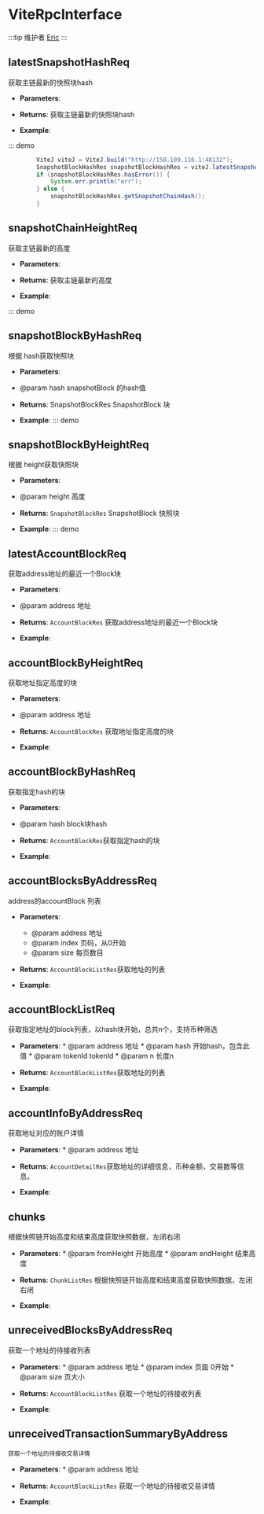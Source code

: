 # ViteRpcInterface
:::tip 维护者
[Eric](https://github.com/roymoro)
:::

## latestSnapshotHashReq
获取主链最新的快照块hash
- **Parameters**:
- **Returns**:  获取主链最新的快照块hash
  
- **Example**:

::: demo

```java tab:Request
        ViteJ viteJ = ViteJ.build("http://150.109.116.1:48132");
        SnapshotBlockHashRes snapshotBlockHashRes = viteJ.latestSnapshotHashReq().send();
        if (snapshotBlockHashRes.hasError()) {
            System.err.println("err");
        } else {
            snapshotBlockHashRes.getSnapshotChainHash();
        }

```


## snapshotChainHeightReq
获取主链最新的高度

- **Parameters**: 
- **Returns**: 获取主链最新的高度

- **Example**:

::: demo


## snapshotBlockByHashReq
根据 hash获取快照块

- **Parameters**:  
 * @param hash snapshotBlock 的hash值
- **Returns**:  SnapshotBlockRes SnapshotBlock 块 

- **Example**:
::: demo



## snapshotBlockByHeightReq
根据 height获取快照块

- **Parameters**: 
* @param height 高度 

- **Returns**: `SnapshotBlockRes` SnapshotBlock 快照块

- **Example**:
::: demo



## latestAccountBlockReq
获取address地址的最近一个Block块

- **Parameters**: 
* @param address 地址

- **Returns**: `AccountBlockRes` 获取address地址的最近一个Block块

- **Example**:



## accountBlockByHeightReq
获取地址指定高度的块

- **Parameters**: 
* @param address 地址

- **Returns**: `AccountBlockRes` 获取地址指定高度的块

- **Example**:


## accountBlockByHashReq
获取指定hash的块

- **Parameters**: 
 * @param hash block块hash

- **Returns**: `AccountBlockRes`获取指定hash的块

- **Example**:


## accountBlocksByAddressReq
address的accountBlock 列表
- **Parameters**: 
     * @param address  地址
     * @param index   页码，从0开始
     * @param size 每页数目
- **Returns**: `AccountBlockListRes`获取地址的列表

- **Example**:


## accountBlockListReq
 获取指定地址的block列表，以hash块开始，总共n个，支持币种筛选
- **Parameters**: 
      * @param address 地址
      * @param hash    开始hash，包含此值
      * @param tokenId tokenId
      * @param n       长度n
- **Returns**: `AccountBlockListRes`获取地址的列表

- **Example**:


## accountInfoByAddressReq
  获取地址对应的账户详情
- **Parameters**: 
      * @param address 地址
- **Returns**: `AccountDetailRes`获取地址的详细信息，币种金额，交易数等信息。

- **Example**:
 

## chunks
   根据快照链开始高度和结束高度获取快照数据，左闭右闭
- **Parameters**: 
       * @param fromHeight 开始高度
       * @param endHeight  结束高度
- **Returns**: `ChunkListRes` 根据快照链开始高度和结束高度获取快照数据，左闭右闭

- **Example**:


## unreceivedBlocksByAddressReq
   获取一个地址的待接收列表
- **Parameters**: 
      * @param address  地址
      * @param index   页面 0开始
      * @param size 页大小
- **Returns**: `AccountBlockListRes`  获取一个地址的待接收列表

- **Example**:
 
 
 
 ## unreceivedTransactionSummaryByAddress
    获取一个地址的待接收交易详情
 - **Parameters**: 
       * @param address  地址
 - **Returns**: `AccountBlockListRes`      获取一个地址的待接收交易详情

 
 - **Example**:
    
    
    
